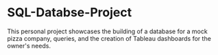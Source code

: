 # SQL-Databse-Project
This personal project showcases the building of a database for a mock pizza company, queries, and the creation of Tableau dashboards for the owner's needs.
